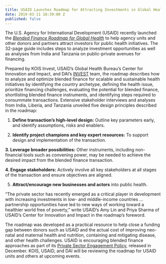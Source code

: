 ```yaml
---
title: USAID Launches Roadmap for Attracting Investments in Global Health
date: 2019-03-11 18:39:00 Z
published: false
---
```


The U.S. Agency for International Development (USAID) recently launched the *[Blended Finance Roadmap for Global Health](https://www.usaid.gov/cii/blended-finance)* to help agency units and other donors and partners attract investors for public health initiatives. The 32-page guide includes steps to analyze investment opportunities as well as analyses from India and Tanzania on public-private avenues for financing.

Prepared by KOIS Invest, USAID’s Global Health Bureau’s Center for Innovation and Impact, and DAI’s [INVEST](https://www.dai.com/our-work/projects/worldwide-the-invest-project) team, the roadmap describes how to analyze and optimize blended finance for scalable and sustainable health initiatives by identifying the country archetype, defining the health issue, prioritize financing challenges, evaluating the potential for blended finance, shortlisting blended finance instruments, and identifying steps required to consummate transactions. Extensive stakeholder interviews and analyses from India, Liberia, and Tanzania unveiled five design principles described in the roadmap:

1. **Define transaction’s high-level design:** Outline key parameters early, and identify assumptions, risks and enablers. 

2. **Identify project champions and key expert resources:** To support design and implementation of the transaction. 

**3. Leverage broader possibilities:** Other instruments, including non-financial tools such as convening power, may be needed to achieve the desired impact from the blended finance transaction.

**4. Engage stakeholders:** Actively involve all key stakeholders at all stages of the transaction and ensure objectives are aligned.

5. **Attract/encourage new businesses and actors** into public health.

“The private sector has recently emerged as a critical player in development with increasing investments in low- and middle-income countries … partnership opportunities have led to new ways of working toward a healthier world free of poverty,” write USAID’s Amy Lin and Priya Sharma of USAID’s Center for Innovation and Impact in the roadmap’s foreword.

The roadmap was developed as a practical resource to help close a funding gap between donors such as USAID and the actual cost of improving neo-natal and maternal health and nutrition, containing and mitigating disease, and other health challenges. USAID is encouraging blended finance approaches as part of its [Private Sector Engagement Policy](https://www.usaid.gov/work-usaid/private-sector-engagement/policy), released in December. KOIS, USAID, and DAI will be reviewing the roadmap for USAID units and others at upcoming events.